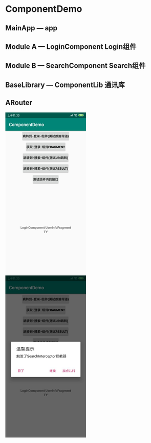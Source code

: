 # ComponentDemo

## MainApp — app
## Module A — LoginComponent Login组件
## Module B — SearchComponent Search组件
## BaseLibrary — ComponentLib 通讯库
## ARouter
<img src="/screenshots/a.jpg" width = 50% height = 50% />
<img src="/screenshots/b.jpg" width = 50% height = 50% />
